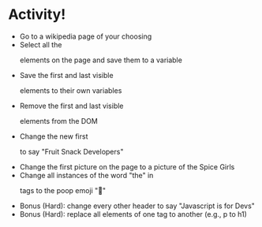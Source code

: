 # Activity!

* Go to a wikipedia page of your choosing
* Select all the <p> elements on the page and save them to a variable
* Save the first and last visible <p> elements to their own variables
* Remove the first and last visible <p> elements from the DOM
* Change the new first <p> to say "Fruit Snack Developers"
* Change the first picture on the page to a picture of the Spice Girls
* Change all instances of the word "the" in <p> tags to the poop emoji "💩"
* Bonus (Hard): change every other header to say "Javascript is for Devs"
* Bonus (Hard): replace all elements of one tag to another (e.g., p to h1)

